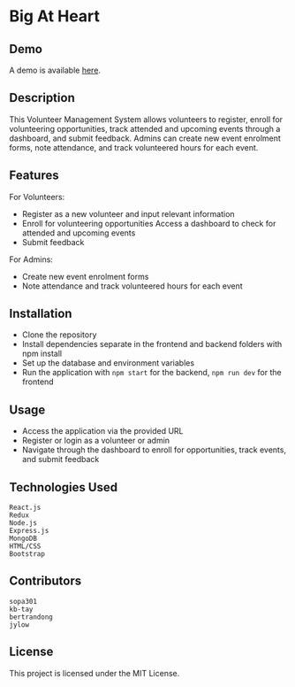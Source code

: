 # Big At Heart

## Demo

A demo is available [here](https://h4g.vercel.app/).

## Description

This Volunteer Management System allows volunteers to register, enroll for volunteering opportunities, track attended and upcoming events through a dashboard, and submit feedback. Admins can create new event enrolment forms, note attendance, and track volunteered hours for each event.

## Features

For Volunteers:

- Register as a new volunteer and input relevant information
- Enroll for volunteering opportunities
  Access a dashboard to check for attended and upcoming events
- Submit feedback

For Admins:

- Create new event enrolment forms
- Note attendance and track volunteered hours for each event

## Installation

- Clone the repository
- Install dependencies separate in the frontend and backend folders with npm install
- Set up the database and environment variables
- Run the application with `npm start` for the backend, `npm run dev` for the frontend

## Usage

- Access the application via the provided URL
- Register or login as a volunteer or admin
- Navigate through the dashboard to enroll for opportunities, track events, and submit feedback

## Technologies Used

    React.js
    Redux
    Node.js
    Express.js
    MongoDB
    HTML/CSS
    Bootstrap

## Contributors

    sopa301
    kb-tay
    bertrandong
    jylow

## License

This project is licensed under the MIT License.
